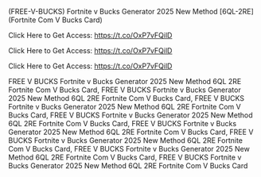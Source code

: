 (FREE-V-BUCKS) Fortnite v Bucks Generator 2025 New Method [6QL-2RE] (Fortnite Com V Bucks Card)

Click Here to Get Access: https://t.co/OxP7vFQilD

Click Here to Get Access: https://t.co/OxP7vFQilD

Click Here to Get Access: https://t.co/OxP7vFQilD

 FREE V BUCKS Fortnite v Bucks Generator 2025 New Method 6QL 2RE Fortnite Com V Bucks Card, FREE V BUCKS Fortnite v Bucks Generator 2025 New Method 6QL 2RE Fortnite Com V Bucks Card, FREE V BUCKS Fortnite v Bucks Generator 2025 New Method 6QL 2RE Fortnite Com V Bucks Card, FREE V BUCKS Fortnite v Bucks Generator 2025 New Method 6QL 2RE Fortnite Com V Bucks Card, FREE V BUCKS Fortnite v Bucks Generator 2025 New Method 6QL 2RE Fortnite Com V Bucks Card, FREE V BUCKS Fortnite v Bucks Generator 2025 New Method 6QL 2RE Fortnite Com V Bucks Card, FREE V BUCKS Fortnite v Bucks Generator 2025 New Method 6QL 2RE Fortnite Com V Bucks Card, FREE V BUCKS Fortnite v Bucks Generator 2025 New Method 6QL 2RE Fortnite Com V Bucks Card
